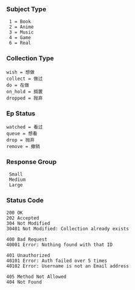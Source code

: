 ### Subject Type
     1 = Book
     2 = Anime
     3 = Music
     4 = Game
     6 = Real

### Collection Type
    wish = 想做
    collect = 做过
    do = 在做
    on_hold = 搁置
    dropped = 抛弃
    
### Ep Status
    watched = 看过
    queue = 想看
    drop = 抛弃
    remove = 撤销
    
### Response Group
     Small
     Medium
     Large

### Status Code
    200 OK
    202 Accepted
    304 Not Modified
    30401 Not Modified: Collection already exists

    400 Bad Request
    40001 Error: Nothing found with that ID

    401 Unauthorized
    40101 Error: Auth failed over 5 times
    40102 Error: Username is not an Email address

    405 Method Not Allowed
    404 Not Found
